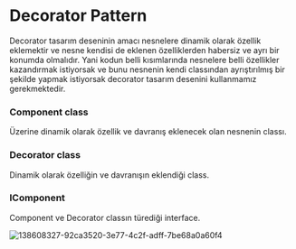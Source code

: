 # Decorator Pattern
Decorator tasarım deseninin amacı nesnelere dinamik olarak özellik eklemektir ve nesne kendisi de eklenen özelliklerden habersiz ve ayrı bir konumda olmalıdır. Yani kodun belli kısımlarında nesnelere belli özellikler kazandırmak istiyorsak ve bunu nesnenin kendi classından ayrıştırılmış bir şekilde yapmak istiyorsak decorator tasarım desenini kullanmamız gerekmektedir.

### Component class 
Üzerine dinamik olarak özellik ve davranış eklenecek olan nesnenin classı.

### Decorator class 
Dinamik olarak özelliğin ve davranışın eklendiği class.

### IComponent  
Component ve Decorator classın türediği interface.




![138608327-92ca3520-3e77-4c2f-adff-7be68a0a60f4](https://user-images.githubusercontent.com/90327328/139575735-0d2f12f4-b413-4f19-a769-ef203fe174fc.png)
